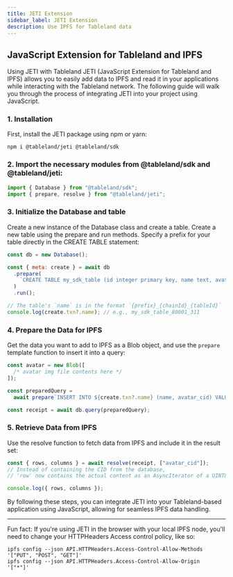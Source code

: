 ```yaml
---
title: JETI Extension
sidebar_label: JETI Extension
description: Use IPFS for Tableland data
---
```


## JavaScript Extension for Tableland and IPFS

Using JETI with Tableland
JETI (JavaScript Extension for Tableland and IPFS) allows you to easily add data to IPFS and read it in your applications while interacting with the Tableland network. The following guide will walk you through the process of integrating JETI into your project using JavaScript.

### 1. Installation

First, install the JETI package using npm or yarn:

```
npm i @tableland/jeti @tableland/sdk
```

### 2. Import the necessary modules from @tableland/sdk and @tableland/jeti:

```javascript
import { Database } from "@tableland/sdk";
import { prepare, resolve } from "@tableland/jeti";
```

### 3. Initialize the Database and table

Create a new instance of the Database class and create a table. Create a new table using the prepare and run methods. Specify a prefix for your table directly in the CREATE TABLE statement:

```javascript
const db = new Database();

const { meta: create } = await db
  .prepare(
    `CREATE TABLE my_sdk_table (id integer primary key, name text, avatar_cid text);`
  )
  .run();

// The table's `name` is in the format `{prefix}_{chainId}_{tableId}`
console.log(create.txn?.name); // e.g., my_sdk_table_80001_311
```

### 4. Prepare the Data for IPFS

Get the data you want to add to IPFS as a Blob object, and use the `prepare` template function to insert it into a query:

```javascript
const avatar = new Blob([
  /* avatar img file contents here */
]);

const preparedQuery =
  await prepare`INSERT INTO ${create.txn?.name} (name, avatar_cid) VALUES ('Murray', ${avatar});`;

const receipt = await db.query(preparedQuery);
```

### 5. Retrieve Data from IPFS

Use the resolve function to fetch data from IPFS and include it in the result set:

```javascript
const { rows, columns } = await resolve(receipt, ["avatar_cid"]);
// Instead of containing the CID from the database,
// 'row' now contains the actual content as an AsyncIterator of a UINT8Array

console.log({ rows, columns });
```

By following these steps, you can integrate JETI into your Tableland-based application using JavaScript, allowing for seamless IPFS data handling.

---

Fun fact: If you're using JETI in the browser with your local IPFS node, you'll need to change your HTTPHeaders Access control policy, like so:

```
ipfs config --json API.HTTPHeaders.Access-Control-Allow-Methods '["PUT", "POST", "GET"]'
ipfs config --json API.HTTPHeaders.Access-Control-Allow-Origin  '["*"]'
```
